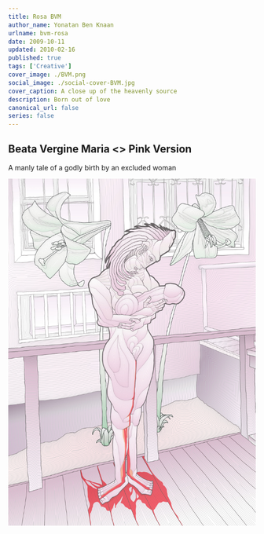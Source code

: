 ```yaml
---
title: Rosa BVM
author_name: Yonatan Ben Knaan
urlname: bvm-rosa
date: 2009-10-11
updated: 2010-02-16
published: true
tags: ['Creative']
cover_image: ./BVM.png
social_image: ./social-cover-BVM.jpg
cover_caption: A close up of the heavenly source
description: Born out of love
canonical_url: false
series: false
---
```


## Beata Vergine Maria <> Pink Version

A manly tale of a godly birth by an excluded woman  

![bvm](./BVM.jpg)













